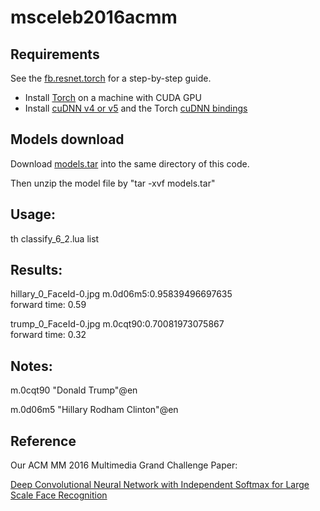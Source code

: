 # msceleb2016acmm



## Requirements

See the [fb.resnet.torch](https://github.com/facebook/fb.resnet.torch) for a step-by-step guide.
- Install [Torch](http://torch.ch/docs/getting-started.html) on a machine with CUDA GPU
- Install [cuDNN v4 or v5](https://developer.nvidia.com/cudnn) and the Torch [cuDNN bindings](https://github.com/soumith/cudnn.torch/tree/R4)


## Models download

Download [models.tar](http://155.33.199.157/models.tar) into the same directory of this code.

Then unzip the model file by "tar -xvf models.tar"

## Usage:
th classify_6_2.lua list


## Results:

hillary_0_FaceId-0.jpg m.0d06m5:0.95839496697635	
forward time: 0.59
	
trump_0_FaceId-0.jpg m.0cqt90:0.70081973075867	
forward time: 0.32	




## Notes:

m.0cqt90	"Donald Trump"@en

m.0d06m5	"Hillary Rodham Clinton"@en

## Reference

Our ACM MM 2016 Multimedia Grand Challenge Paper:

[Deep Convolutional Neural Network with Independent Softmax for Large Scale Face Recognition](http://dl.acm.org/citation.cfm?doid=2964284.2984060)
